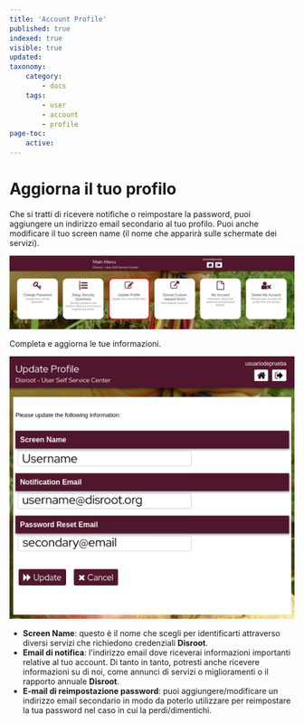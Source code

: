 ```yaml
---
title: 'Account Profile'
published: true
indexed: true
visible: true
updated:
taxonomy:
    category:
        - docs
    tags:
        - user
        - account
        - profile
page-toc:
    active: 
---
```


# Aggiorna il tuo profilo
Che si tratti di ricevere notifiche o reimpostare la password, puoi aggiungere un indirizzo email secondario al tuo profilo. Puoi anche modificare il tuo screen name (il nome che apparirà sulle schermate dei servizi). 

![](en/dashboard_profile.png)

Completa e aggiorna le tue informazioni.

![](en/profile_update.png)

- **Screen Name**: questo è il nome che scegli per identificarti attraverso diversi servizi che richiedono credenziali **Disroot**. 
- **Email di notifica**: l'indirizzo email dove riceverai informazioni importanti relative al tuo account. Di tanto in tanto, potresti anche ricevere informazioni su di noi, come annunci di servizi o miglioramenti o il rapporto annuale **Disroot**. 
- **E-mail di reimpostazione password**: puoi aggiungere/modificare un indirizzo email secondario in modo da poterlo utilizzare per reimpostare la tua password nel caso in cui la perdi/dimentichi. 
